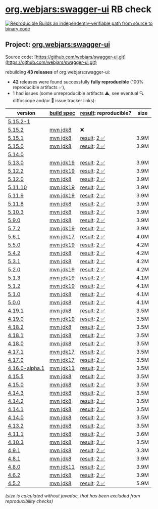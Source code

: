 [org.webjars:swagger-ui](https://central.sonatype.com/artifact/org.webjars/swagger-ui/versions) RB check
=======

[![Reproducible Builds](https://reproducible-builds.org/images/logos/rb.svg) an independently-verifiable path from source to binary code](https://reproducible-builds.org/)

## Project: [org.webjars:swagger-ui](https://central.sonatype.com/artifact/org.webjars/swagger-ui/versions)

Source code: [https://github.com/webjars/swagger-ui.git](https://github.com/webjars/swagger-ui.git)

rebuilding **43 releases** of org.webjars:swagger-ui:
- **42** releases were found successfully **fully reproducible** (100% reproducible artifacts :white_check_mark:),
- 1 had issues (some unreproducible artifacts :warning:, see eventual :mag: diffoscope and/or :memo: issue tracker links):

| version | [build spec](/BUILDSPEC.md) | [result](https://reproducible-builds.org/docs/jvm/): reproducible? | size |
| -- | --------- | ------ | -- |
| [5.15.2-1](https://central.sonatype.com/artifact/org.webjars/swagger-ui/5.15.2-1/pom) | | | |
| [5.15.2](https://central.sonatype.com/artifact/org.webjars/swagger-ui/5.15.2/pom) | [mvn jdk8](swagger-ui-5.15.2.buildspec) | :x: | |
| [5.15.1](https://central.sonatype.com/artifact/org.webjars/swagger-ui/5.15.1/pom) | [mvn jdk8](swagger-ui-5.15.1.buildspec) | [result](swagger-ui-5.15.1.buildinfo): [2 :white_check_mark: ](swagger-ui-5.15.1.buildcompare) | 3.9M |
| [5.15.0](https://central.sonatype.com/artifact/org.webjars/swagger-ui/5.15.0/pom) | [mvn jdk8](swagger-ui-5.15.0.buildspec) | [result](swagger-ui-5.15.0.buildinfo): [2 :white_check_mark: ](swagger-ui-5.15.0.buildcompare) | 3.9M |
| [5.14.0](https://central.sonatype.com/artifact/org.webjars/swagger-ui/5.14.0/pom) | | | |
| [5.13.0](https://central.sonatype.com/artifact/org.webjars/swagger-ui/5.13.0/pom) | [mvn jdk19](swagger-ui-5.13.0.buildspec) | [result](swagger-ui-5.13.0.buildinfo): [2 :white_check_mark: ](swagger-ui-5.13.0.buildcompare) | 3.9M |
| [5.12.2](https://central.sonatype.com/artifact/org.webjars/swagger-ui/5.12.2/pom) | [mvn jdk19](swagger-ui-5.12.2.buildspec) | [result](swagger-ui-5.12.2.buildinfo): [2 :white_check_mark: ](swagger-ui-5.12.2.buildcompare) | 3.9M |
| [5.12.0](https://central.sonatype.com/artifact/org.webjars/swagger-ui/5.12.0/pom) | [mvn jdk8](swagger-ui-5.12.0.buildspec) | [result](swagger-ui-5.12.0.buildinfo): [2 :white_check_mark: ](swagger-ui-5.12.0.buildcompare) | 3.9M |
| [5.11.10](https://central.sonatype.com/artifact/org.webjars/swagger-ui/5.11.10/pom) | [mvn jdk19](swagger-ui-5.11.10.buildspec) | [result](swagger-ui-5.11.10.buildinfo): [2 :white_check_mark: ](swagger-ui-5.11.10.buildcompare) | 3.9M |
| [5.11.9](https://central.sonatype.com/artifact/org.webjars/swagger-ui/5.11.9/pom) | [mvn jdk19](swagger-ui-5.11.9.buildspec) | [result](swagger-ui-5.11.9.buildinfo): [2 :white_check_mark: ](swagger-ui-5.11.9.buildcompare) | 3.9M |
| [5.11.8](https://central.sonatype.com/artifact/org.webjars/swagger-ui/5.11.8/pom) | [mvn jdk8](swagger-ui-5.11.8.buildspec) | [result](swagger-ui-5.11.8.buildinfo): [2 :white_check_mark: ](swagger-ui-5.11.8.buildcompare) | 3.9M |
| [5.10.3](https://central.sonatype.com/artifact/org.webjars/swagger-ui/5.10.3/pom) | [mvn jdk8](swagger-ui-5.10.3.buildspec) | [result](swagger-ui-5.10.3.buildinfo): [2 :white_check_mark: ](swagger-ui-5.10.3.buildcompare) | 3.9M |
| [5.9.0](https://central.sonatype.com/artifact/org.webjars/swagger-ui/5.9.0/pom) | [mvn jdk8](swagger-ui-5.9.0.buildspec) | [result](swagger-ui-5.9.0.buildinfo): [2 :white_check_mark: ](swagger-ui-5.9.0.buildcompare) | 3.9M |
| [5.7.2](https://central.sonatype.com/artifact/org.webjars/swagger-ui/5.7.2/pom) | [mvn jdk19](swagger-ui-5.7.2.buildspec) | [result](swagger-ui-5.7.2.buildinfo): [2 :white_check_mark: ](swagger-ui-5.7.2.buildcompare) | 3.9M |
| [5.6.1](https://central.sonatype.com/artifact/org.webjars/swagger-ui/5.6.1/pom) | [mvn jdk17](swagger-ui-5.6.1.buildspec) | [result](swagger-ui-5.6.1.buildinfo): [2 :white_check_mark: ](swagger-ui-5.6.1.buildcompare) | 4.0M |
| [5.5.0](https://central.sonatype.com/artifact/org.webjars/swagger-ui/5.5.0/pom) | [mvn jdk19](swagger-ui-5.5.0.buildspec) | [result](swagger-ui-5.5.0.buildinfo): [2 :white_check_mark: ](swagger-ui-5.5.0.buildcompare) | 4.2M |
| [5.4.2](https://central.sonatype.com/artifact/org.webjars/swagger-ui/5.4.2/pom) | [mvn jdk8](swagger-ui-5.4.2.buildspec) | [result](swagger-ui-5.4.2.buildinfo): [2 :white_check_mark: ](swagger-ui-5.4.2.buildcompare) | 4.2M |
| [5.3.1](https://central.sonatype.com/artifact/org.webjars/swagger-ui/5.3.1/pom) | [mvn jdk8](swagger-ui-5.3.1.buildspec) | [result](swagger-ui-5.3.1.buildinfo): [2 :white_check_mark: ](swagger-ui-5.3.1.buildcompare) | 4.2M |
| [5.2.0](https://central.sonatype.com/artifact/org.webjars/swagger-ui/5.2.0/pom) | [mvn jdk19](swagger-ui-5.2.0.buildspec) | [result](swagger-ui-5.2.0.buildinfo): [2 :white_check_mark: ](swagger-ui-5.2.0.buildcompare) | 4.2M |
| [5.1.3](https://central.sonatype.com/artifact/org.webjars/swagger-ui/5.1.3/pom) | [mvn jdk19](swagger-ui-5.1.3.buildspec) | [result](swagger-ui-5.1.3.buildinfo): [2 :white_check_mark: ](swagger-ui-5.1.3.buildcompare) | 4.1M |
| [5.1.2](https://central.sonatype.com/artifact/org.webjars/swagger-ui/5.1.2/pom) | [mvn jdk19](swagger-ui-5.1.2.buildspec) | [result](swagger-ui-5.1.2.buildinfo): [2 :white_check_mark: ](swagger-ui-5.1.2.buildcompare) | 4.1M |
| [5.1.0](https://central.sonatype.com/artifact/org.webjars/swagger-ui/5.1.0/pom) | [mvn jdk8](swagger-ui-5.1.0.buildspec) | [result](swagger-ui-5.1.0.buildinfo): [2 :white_check_mark: ](swagger-ui-5.1.0.buildcompare) | 4.1M |
| [5.0.0](https://central.sonatype.com/artifact/org.webjars/swagger-ui/5.0.0/pom) | [mvn jdk8](swagger-ui-5.0.0.buildspec) | [result](swagger-ui-5.0.0.buildinfo): [2 :white_check_mark: ](swagger-ui-5.0.0.buildcompare) | 4.1M |
| [4.19.1](https://central.sonatype.com/artifact/org.webjars/swagger-ui/4.19.1/pom) | [mvn jdk8](swagger-ui-4.19.1.buildspec) | [result](swagger-ui-4.19.1.buildinfo): [2 :white_check_mark: ](swagger-ui-4.19.1.buildcompare) | 3.5M |
| [4.19.0](https://central.sonatype.com/artifact/org.webjars/swagger-ui/4.19.0/pom) | [mvn jdk19](swagger-ui-4.19.0.buildspec) | [result](swagger-ui-4.19.0.buildinfo): [2 :white_check_mark: ](swagger-ui-4.19.0.buildcompare) | 3.5M |
| [4.18.2](https://central.sonatype.com/artifact/org.webjars/swagger-ui/4.18.2/pom) | [mvn jdk8](swagger-ui-4.18.2.buildspec) | [result](swagger-ui-4.18.2.buildinfo): [2 :white_check_mark: ](swagger-ui-4.18.2.buildcompare) | 3.5M |
| [4.18.1](https://central.sonatype.com/artifact/org.webjars/swagger-ui/4.18.1/pom) | [mvn jdk8](swagger-ui-4.18.1.buildspec) | [result](swagger-ui-4.18.1.buildinfo): [2 :white_check_mark: ](swagger-ui-4.18.1.buildcompare) | 3.5M |
| [4.18.0](https://central.sonatype.com/artifact/org.webjars/swagger-ui/4.18.0/pom) | [mvn jdk8](swagger-ui-4.18.0.buildspec) | [result](swagger-ui-4.18.0.buildinfo): [2 :white_check_mark: ](swagger-ui-4.18.0.buildcompare) | 3.5M |
| [4.17.1](https://central.sonatype.com/artifact/org.webjars/swagger-ui/4.17.1/pom) | [mvn jdk17](swagger-ui-4.17.1.buildspec) | [result](swagger-ui-4.17.1.buildinfo): [2 :white_check_mark: ](swagger-ui-4.17.1.buildcompare) | 3.5M |
| [4.17.0](https://central.sonatype.com/artifact/org.webjars/swagger-ui/4.17.0/pom) | [mvn jdk17](swagger-ui-4.17.0.buildspec) | [result](swagger-ui-4.17.0.buildinfo): [2 :white_check_mark: ](swagger-ui-4.17.0.buildcompare) | 3.5M |
| [4.16.0-alpha.1](https://central.sonatype.com/artifact/org.webjars/swagger-ui/4.16.0-alpha.1/pom) | [mvn jdk11](swagger-ui-4.16.0-alpha.1.buildspec) | [result](swagger-ui-4.16.0-alpha.1.buildinfo): [2 :white_check_mark: ](swagger-ui-4.16.0-alpha.1.buildcompare) | 3.5M |
| [4.15.5](https://central.sonatype.com/artifact/org.webjars/swagger-ui/4.15.5/pom) | [mvn jdk8](swagger-ui-4.15.5.buildspec) | [result](swagger-ui-4.15.5.buildinfo): [2 :white_check_mark: ](swagger-ui-4.15.5.buildcompare) | 3.5M |
| [4.15.0](https://central.sonatype.com/artifact/org.webjars/swagger-ui/4.15.0/pom) | [mvn jdk8](swagger-ui-4.15.0.buildspec) | [result](swagger-ui-4.15.0.buildinfo): [2 :white_check_mark: ](swagger-ui-4.15.0.buildcompare) | 3.5M |
| [4.14.3](https://central.sonatype.com/artifact/org.webjars/swagger-ui/4.14.3/pom) | [mvn jdk8](swagger-ui-4.14.3.buildspec) | [result](swagger-ui-4.14.3.buildinfo): [2 :white_check_mark: ](swagger-ui-4.14.3.buildcompare) | 3.5M |
| [4.14.2](https://central.sonatype.com/artifact/org.webjars/swagger-ui/4.14.2/pom) | [mvn jdk8](swagger-ui-4.14.2.buildspec) | [result](swagger-ui-4.14.2.buildinfo): [2 :white_check_mark: ](swagger-ui-4.14.2.buildcompare) | 3.5M |
| [4.14.1](https://central.sonatype.com/artifact/org.webjars/swagger-ui/4.14.1/pom) | [mvn jdk8](swagger-ui-4.14.1.buildspec) | [result](swagger-ui-4.14.1.buildinfo): [2 :white_check_mark: ](swagger-ui-4.14.1.buildcompare) | 3.5M |
| [4.14.0](https://central.sonatype.com/artifact/org.webjars/swagger-ui/4.14.0/pom) | [mvn jdk8](swagger-ui-4.14.0.buildspec) | [result](swagger-ui-4.14.0.buildinfo): [2 :white_check_mark: ](swagger-ui-4.14.0.buildcompare) | 3.5M |
| [4.13.2](https://central.sonatype.com/artifact/org.webjars/swagger-ui/4.13.2/pom) | [mvn jdk8](swagger-ui-4.13.2.buildspec) | [result](swagger-ui-4.13.2.buildinfo): [2 :white_check_mark: ](swagger-ui-4.13.2.buildcompare) | 3.5M |
| [4.11.1](https://central.sonatype.com/artifact/org.webjars/swagger-ui/4.11.1/pom) | [mvn jdk8](swagger-ui-4.11.1.buildspec) | [result](swagger-ui-4.11.1.buildinfo): [2 :white_check_mark: ](swagger-ui-4.11.1.buildcompare) | 3.6M |
| [4.10.3](https://central.sonatype.com/artifact/org.webjars/swagger-ui/4.10.3/pom) | [mvn jdk8](swagger-ui-4.10.3.buildspec) | [result](swagger-ui-4.10.3.buildinfo): [2 :white_check_mark: ](swagger-ui-4.10.3.buildcompare) | 3.5M |
| [4.9.1](https://central.sonatype.com/artifact/org.webjars/swagger-ui/4.9.1/pom) | [mvn jdk8](swagger-ui-4.9.1.buildspec) | [result](swagger-ui-4.9.1.buildinfo): [2 :white_check_mark: ](swagger-ui-4.9.1.buildcompare) | 3.3M |
| [4.8.1](https://central.sonatype.com/artifact/org.webjars/swagger-ui/4.8.1/pom) | [mvn jdk8](swagger-ui-4.8.1.buildspec) | [result](swagger-ui-4.8.1.buildinfo): [2 :white_check_mark: ](swagger-ui-4.8.1.buildcompare) | 3.9M |
| [4.8.0](https://central.sonatype.com/artifact/org.webjars/swagger-ui/4.8.0/pom) | [mvn jdk11](swagger-ui-4.8.0.buildspec) | [result](swagger-ui-4.8.0.buildinfo): [2 :white_check_mark: ](swagger-ui-4.8.0.buildcompare) | 3.9M |
| [4.6.2](https://central.sonatype.com/artifact/org.webjars/swagger-ui/4.6.2/pom) | [mvn jdk8](swagger-ui-4.6.2.buildspec) | [result](swagger-ui-4.6.2.buildinfo): [2 :white_check_mark: ](swagger-ui-4.6.2.buildcompare) | 3.9M |
| [4.5.2](https://central.sonatype.com/artifact/org.webjars/swagger-ui/4.5.2/pom) | [mvn jdk8](swagger-ui-4.5.2.buildspec) | [result](swagger-ui-4.5.2.buildinfo): [2 :white_check_mark: ](swagger-ui-4.5.2.buildcompare) | 5.9M |

<i>(size is calculated without javadoc, that has been excluded from reproducibility checks)</i>
